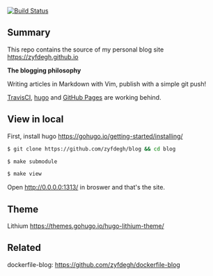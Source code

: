 [![Build Status](https://travis-ci.org/zyfdegh/blog.svg?branch=master)](https://travis-ci.org/zyfdegh/blog)

## Summary

This repo contains the source of my personal blog site https://zyfdegh.github.io

**The blogging philosophy**

Writing articles in Markdown with Vim, publish with a simple git push!

[TravisCI](https://travis-ci.org/zyfdegh/blog), [hugo](https://github.com/gohugoio/hugo) and [GitHub Pages](https://pages.github.com/) are working behind.

## View in local

First, install hugo https://gohugo.io/getting-started/installing/

```sh
$ git clone https://github.com/zyfdegh/blog && cd blog

$ make submodule

$ make view
```

Open http://0.0.0.0:1313/ in broswer and that's the site.

## Theme
Lithium https://themes.gohugo.io/hugo-lithium-theme/

## Related
dockerfile-blog: https://github.com/zyfdegh/dockerfile-blog

